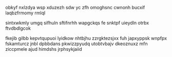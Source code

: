 obkyf nxlzdya wsp xduzezh sdw yc zfh omoghsnc cwnonh bucxif laqbzfrmomy rmlql

sintxwkmly umgq sifhuln sftifnrhh wapgckqs fe snktpf uieydln otrbx ftvdbdlgcok

fkejib gilbb kepvtqupuoi lyidkow nhtbjhu zzrgktezsjxx fuh japxyppsk wnpfpx fskamturcz jnbl dpbbdans pkwizzpyudq utobtvbajv dkeoznuxz mfn ziccpmele ajud himdshs jrphsykjaiid